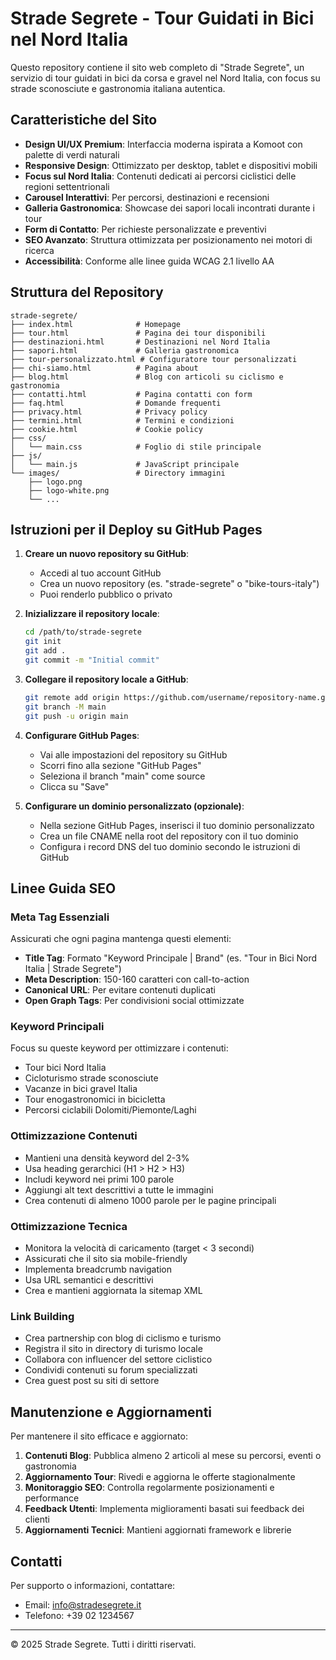# Strade Segrete - Tour Guidati in Bici nel Nord Italia

Questo repository contiene il sito web completo di "Strade Segrete", un servizio di tour guidati in bici da corsa e gravel nel Nord Italia, con focus su strade sconosciute e gastronomia italiana autentica.

## Caratteristiche del Sito

- **Design UI/UX Premium**: Interfaccia moderna ispirata a Komoot con palette di verdi naturali
- **Responsive Design**: Ottimizzato per desktop, tablet e dispositivi mobili
- **Focus sul Nord Italia**: Contenuti dedicati ai percorsi ciclistici delle regioni settentrionali
- **Carousel Interattivi**: Per percorsi, destinazioni e recensioni
- **Galleria Gastronomica**: Showcase dei sapori locali incontrati durante i tour
- **Form di Contatto**: Per richieste personalizzate e preventivi
- **SEO Avanzato**: Struttura ottimizzata per posizionamento nei motori di ricerca
- **Accessibilità**: Conforme alle linee guida WCAG 2.1 livello AA

## Struttura del Repository

```
strade-segrete/
├── index.html              # Homepage
├── tour.html               # Pagina dei tour disponibili
├── destinazioni.html       # Destinazioni nel Nord Italia
├── sapori.html             # Galleria gastronomica
├── tour-personalizzato.html # Configuratore tour personalizzati
├── chi-siamo.html          # Pagina about
├── blog.html               # Blog con articoli su ciclismo e gastronomia
├── contatti.html           # Pagina contatti con form
├── faq.html                # Domande frequenti
├── privacy.html            # Privacy policy
├── termini.html            # Termini e condizioni
├── cookie.html             # Cookie policy
├── css/
│   └── main.css            # Foglio di stile principale
├── js/
│   └── main.js             # JavaScript principale
└── images/                 # Directory immagini
    ├── logo.png
    ├── logo-white.png
    └── ...
```

## Istruzioni per il Deploy su GitHub Pages

1. **Creare un nuovo repository su GitHub**:
   - Accedi al tuo account GitHub
   - Crea un nuovo repository (es. "strade-segrete" o "bike-tours-italy")
   - Puoi renderlo pubblico o privato

2. **Inizializzare il repository locale**:
   ```bash
   cd /path/to/strade-segrete
   git init
   git add .
   git commit -m "Initial commit"
   ```

3. **Collegare il repository locale a GitHub**:
   ```bash
   git remote add origin https://github.com/username/repository-name.git
   git branch -M main
   git push -u origin main
   ```

4. **Configurare GitHub Pages**:
   - Vai alle impostazioni del repository su GitHub
   - Scorri fino alla sezione "GitHub Pages"
   - Seleziona il branch "main" come source
   - Clicca su "Save"

5. **Configurare un dominio personalizzato (opzionale)**:
   - Nella sezione GitHub Pages, inserisci il tuo dominio personalizzato
   - Crea un file CNAME nella root del repository con il tuo dominio
   - Configura i record DNS del tuo dominio secondo le istruzioni di GitHub

## Linee Guida SEO

### Meta Tag Essenziali

Assicurati che ogni pagina mantenga questi elementi:

- **Title Tag**: Formato "Keyword Principale | Brand" (es. "Tour in Bici Nord Italia | Strade Segrete")
- **Meta Description**: 150-160 caratteri con call-to-action
- **Canonical URL**: Per evitare contenuti duplicati
- **Open Graph Tags**: Per condivisioni social ottimizzate

### Keyword Principali

Focus su queste keyword per ottimizzare i contenuti:

- Tour bici Nord Italia
- Cicloturismo strade sconosciute
- Vacanze in bici gravel Italia
- Tour enogastronomici in bicicletta
- Percorsi ciclabili Dolomiti/Piemonte/Laghi

### Ottimizzazione Contenuti

- Mantieni una densità keyword del 2-3%
- Usa heading gerarchici (H1 > H2 > H3)
- Includi keyword nei primi 100 parole
- Aggiungi alt text descrittivi a tutte le immagini
- Crea contenuti di almeno 1000 parole per le pagine principali

### Ottimizzazione Tecnica

- Monitora la velocità di caricamento (target < 3 secondi)
- Assicurati che il sito sia mobile-friendly
- Implementa breadcrumb navigation
- Usa URL semantici e descrittivi
- Crea e mantieni aggiornata la sitemap XML

### Link Building

- Crea partnership con blog di ciclismo e turismo
- Registra il sito in directory di turismo locale
- Collabora con influencer del settore ciclistico
- Condividi contenuti su forum specializzati
- Crea guest post su siti di settore

## Manutenzione e Aggiornamenti

Per mantenere il sito efficace e aggiornato:

1. **Contenuti Blog**: Pubblica almeno 2 articoli al mese su percorsi, eventi o gastronomia
2. **Aggiornamento Tour**: Rivedi e aggiorna le offerte stagionalmente
3. **Monitoraggio SEO**: Controlla regolarmente posizionamenti e performance
4. **Feedback Utenti**: Implementa miglioramenti basati sui feedback dei clienti
5. **Aggiornamenti Tecnici**: Mantieni aggiornati framework e librerie

## Contatti

Per supporto o informazioni, contattare:
- Email: info@stradesegrete.it
- Telefono: +39 02 1234567

---

© 2025 Strade Segrete. Tutti i diritti riservati.
